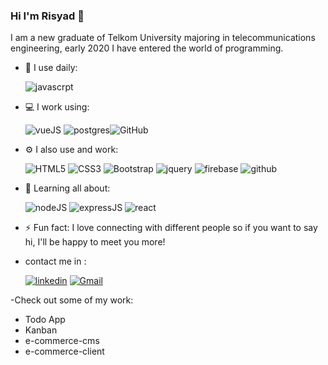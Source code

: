 ### Hi I'm Risyad 👋


I am a new graduate of Telkom University majoring in telecommunications engineering, early 2020 I have entered the world of programming.

- 🚀 I use daily:

  ![javascrpt](https://img.shields.io/badge/javascript%20-%23323330.svg?&style=for-the-badge&logo=javascript&logoColor=%23F7DF1E)
- 💻 I work using:

  ![vueJS](https://img.shields.io/badge/vuejs%20-%2335495e.svg?&style=for-the-badge&logo=vue.js&logoColor=%234FC08D)
  ![postgres](https://img.shields.io/badge/postgres-%23316192.svg?&style=for-the-badge&logo=postgresql&logoColor=white)![GitHub](https://img.shields.io/badge/github%20-%23121011.svg?&style=for-the-badge&logo=github&logoColor=white)

- ⚙️ I also use and work: 

  ![HTML5](https://img.shields.io/badge/html5%20-%23E34F26.svg?&style=for-the-badge&logo=html5&logoColor=white)
  ![CSS3](https://img.shields.io/badge/css3%20-%231572B6.svg?&style=for-the-badge&logo=css3&logoColor=white)
  ![Bootstrap](https://img.shields.io/badge/bootstrap%20-%23563D7C.svg?&style=for-the-badge&logo=bootstrap&logoColor=white)
  ![jquery](https://img.shields.io/badge/jquery%20-%230769AD.svg?&style=for-the-badge&logo=jquery&logoColor=white)
  ![firebase](https://img.shields.io/badge/firebase%20-%23039BE5.svg?&style=for-the-badge&logo=firebase)
  ![github](https://img.shields.io/badge/heroku%20-%23430098.svg?&style=for-the-badge&logo=heroku&logoColor=white)
- 🌱 Learning all about:

  ![nodeJS](https://img.shields.io/badge/node.js%20-%2343853D.svg?&style=for-the-badge&logo=node.js&logoColor=white)
![expressJS](https://img.shields.io/badge/express.js%20-%23404d59.svg?&style=for-the-badge) ![react](https://img.shields.io/badge/react%20-%2320232a.svg?&style=for-the-badge&logo=react&logoColor=%2361DAFB)

- ⚡️ Fun fact: I love connecting with different people so if you want to say hi, I'll be happy to meet you more!

-  contact me in :

    [![linkedin](https://img.shields.io/badge/-risyad_azhary%20-%230077B5.svg?&style=for-the-badge&logo=linkedin&logoColor=white)](https://www.linkedin.com/in/muhammad-risyad-azhary-571021112)
[![Gmail](https://img.shields.io/badge/-risyad01@gmail.com-c14438?style=for-the-badge&logo=Gmail&logoColor=white&link=mailto:risyad01@gmail.com)](mailto:risyad01@gmail.com)

-Check out some of my work:
* Todo App
* Kanban
* e-commerce-cms
* e-commerce-client

